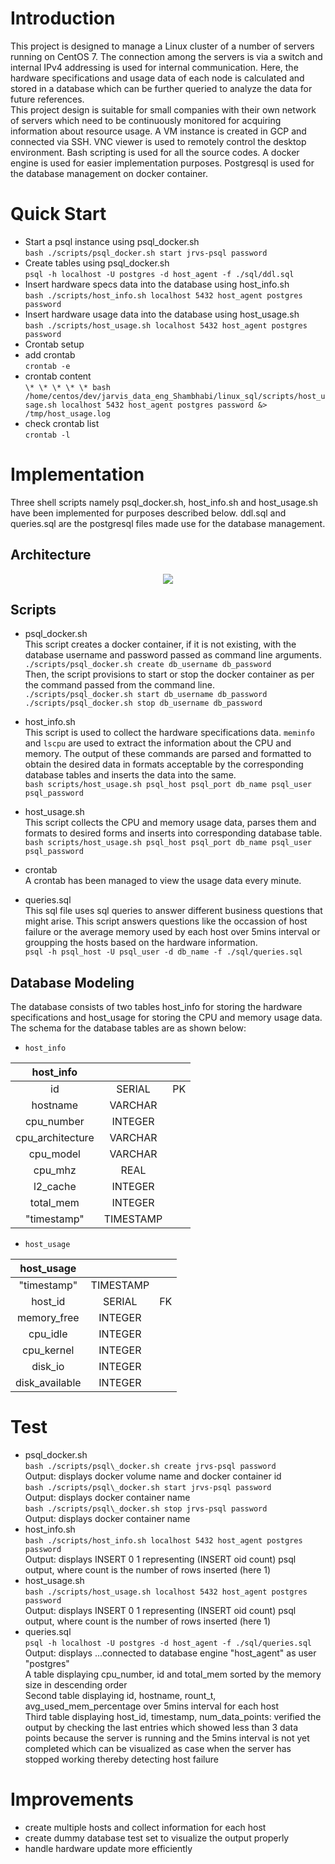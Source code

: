 # Introduction
This project is designed to manage a Linux cluster of a number of servers running on CentOS 7. The connection among the servers is via a switch and internal IPv4 addressing is used for internal communication. Here, the hardware specifications and usage data of each node is calculated and stored in a database which can be further queried to analyze the data for future references.<br/>
This project design is suitable for small companies with their own network of servers which need to be continuously monitored for acquiring information about resource usage. A VM instance is created in GCP and connected via SSH. VNC viewer is used to remotely control the desktop environment. Bash scripting is used for all the source codes. A docker engine is used for easier implementation purposes. Postgresql is used for the database management on docker container. 



# Quick Start
- Start a psql instance using psql\_docker.sh <br />
 ```bash ./scripts/psql_docker.sh start jrvs-psql password```
- Create tables using psql_docker.sh <br />
 ```psql -h localhost -U postgres -d host_agent -f ./sql/ddl.sql```
- Insert hardware specs data into the database using host_info.sh <br />
 ```bash ./scripts/host_info.sh localhost 5432 host_agent postgres password```
- Insert hardware usage data into the database using host_usage.sh <br />
 ```bash ./scripts/host_usage.sh localhost 5432 host_agent postgres password```
- Crontab setup <br />
 - add crontab <br />
   ```crontab -e```
 - crontab content <br />
   ```\* \* \* \* \* bash /home/centos/dev/jarvis_data_eng_Shambhabi/linux_sql/scripts/host_usage.sh localhost 5432 host_agent postgres password &> /tmp/host_usage.log```
 - check crontab list <br />
   ```crontab -l```
   
   
# Implementation
Three shell scripts namely psql_docker.sh, host_info.sh and host_usage.sh have been implemented for purposes described below. ddl.sql and queries.sql are the postgresql files made use for the database management. 
## Architecture
<p align="center">
	<img src="https://github.com/jarviscanada/jarvis_data_eng_ShambhabiPoudyal/blob/develop/linux_sql/assets/architecture.png">
</p>

## Scripts
- psql_docker.sh
 <br/>This script creates a docker container, if it is not existing, with the database username and password passed as command line arguments. <br />
```./scripts/psql_docker.sh create db_username db_password``` <br />
Then, the script provisions to start or stop the docker container as per the command passed from the command line.<br />
```./scripts/psql_docker.sh start db_username db_password``` <br />
```./scripts/psql_docker.sh stop db_username db_password``` <br />

- host_info.sh
 <br/>This script is used to collect the hardware specifications data. ```meminfo``` and ```lscpu``` are used to extract the information about the CPU and memory. The output of these commands are parsed and formatted to obtain the desired data in formats acceptable by the corresponding database tables and inserts the data into the same. <br/>
```bash scripts/host_usage.sh psql_host psql_port db_name psql_user psql_password```

- host_usage.sh
<br/>This script collects the CPU and memory usage data, parses them and formats to desired forms and inserts into corresponding database table. <br/>
```bash scripts/host_usage.sh psql_host psql_port db_name psql_user psql_password```

- crontab <br/>
A crontab has been managed to view the usage data every minute.<br/>

- queries.sql <br/>
This sql file uses sql queries to answer different business questions that might arise. This script answers questions like the occassion of host failure or the average memory used by each host over 5mins interval or groupping the hosts based on the hardware information. <br/>
 ```psql -h psql_host -U psql_user -d db_name -f ./sql/queries.sql```

## Database Modeling
The database consists of two tables host_info for storing the hardware specifications and host_usage for storing the CPU and memory usage data. The schema for the database tables are as shown below\:
- `host_info` <br/>

|host_info|||
|:---:|:---:|:---:| 
| id| SERIAL  |PK|
|  hostname  | VARCHAR ||
| cpu_number    |    INTEGER || 
| cpu_architecture |  VARCHAR| |
| cpu_model| VARCHAR  ||
|  cpu_mhz |  REAL  ||
| l2_cache|  INTEGER || 
| total_mem|INTEGER   ||
|  "timestamp" |   TIMESTAMP  | |



- `host_usage` <br/>

| host_usage   |  |  | 
| :-------------: | :----------: |:----------: |
|  "timestamp" |TIMESTAMP ||
 |       host_id | SERIAL| FK|
  |      memory_free | INTEGER||
  |cpu_idle|INTEGER||
  |cpu_kernel|INTEGER||
  |disk_io| INTEGER ||
  |disk_available| INTEGER | |



# Test
- psql_docker.sh
<br/> ```bash ./scripts/psql\_docker.sh create jrvs-psql password```
<br/> Output\: displays docker volume name and docker container id
<br/> ```bash ./scripts/psql\_docker.sh start jrvs-psql password```
<br/> Output\: displays docker container name
<br/> ```bash ./scripts/psql\_docker.sh stop jrvs-psql password```
<br/> Output\: displays docker container name
- host_info.sh
<br/> ```bash ./scripts/host_info.sh localhost 5432 host_agent postgres password```
<br/> Output\: displays INSERT 0 1 representing (INSERT oid count) psql output, where count is the number of rows inserted (here 1)
- host_usage.sh
<br/>```bash ./scripts/host_usage.sh localhost 5432 host_agent postgres password```
<br/> Output\: displays INSERT 0 1 representing (INSERT oid count) psql output, where count is the number of rows inserted (here 1)
- queries.sql
<br/> ```psql -h localhost -U postgres -d host_agent -f ./sql/queries.sql```
<br/> Output\: displays ...connected to database engine "host_agent" as user "postgres"
<br/> A table displaying cpu_number, id and total_mem sorted by the memory size in descending order
<br/> Second table displaying id, hostname, rount_t, avg_used_mem_percentage over 5mins interval for each host
<br/> Third table displaying host_id, timestamp, num_data_points: verified the output by checking the last entries which showed less than 3 data points because the server is running and the 5mins interval is not yet completed which can be visualized as case when the server has stopped working thereby detecting host failure

#   Improvements
- create multiple hosts and collect information for each host 
- create dummy database test set to visualize the output properly 
- handle hardware update more efficiently


